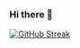 ### Hi there 👋

[![GitHub Streak](https://streak-stats.demolab.com/?user=Xydis-I&theme=shades-of-purple)](https://git.io/streak-stats)

<!--
**Xydis-I/Xydis-I** is a ✨ _special_ ✨ repository because its `README.md` (this file) appears on your GitHub profile.
shades-of-purple
Here are some ideas to get you started:

- 🔭 I’m currently working on ...
- 🌱 I’m currently learning ...
- 👯 I’m looking to collaborate on ...
- 🤔 I’m looking for help with ...
- 💬 Ask me about ...
- 📫 How to reach me: ...
- 😄 Pronouns: ...
- ⚡ Fun fact: ...
-->

